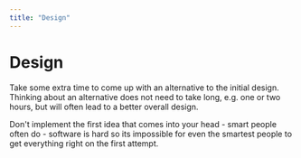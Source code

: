 ```yaml
---
title: "Design"
---
```

# Design
Take some extra time to come up with an alternative to the initial design.  Thinking about an alternative does not need to take long, e.g. one or two hours, but will often lead to a better overall design.

Don't implement the first idea that comes into your head - smart people often do - software is hard so its impossible for even the smartest people to get everything right on the first attempt.
